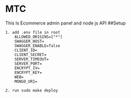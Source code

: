 # MTC
This Is Ecommerce admin panel and node js API
##Setup

    1. add .env file in root 
        ALLOWED_ORIGINS=["*"]
        SWAGGER_HOST=
        SWAGGER_ENABLE=false
        CLIENT_ID=
        CLIENT_SECRET=
        SERVER_TIMEOUT=
        SERVER_PORT=
        ENCRYPT_IV=
        ENCRYPT_KEY=
        WEB=
        MONGO_URI=

    2. run sudo make deploy
    
    
      
